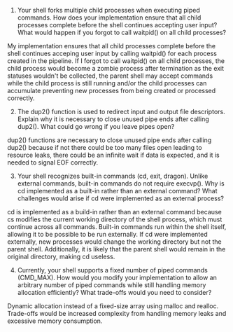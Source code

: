1. Your shell forks multiple child processes when executing piped commands. How does your implementation ensure that all child processes complete before the shell continues accepting user input? What would happen if you forgot to call waitpid() on all child processes?

My implementation ensures that all child processes complete before the shell continues acceping user input by calling waitpid() for each process created in the pipeline. If I forgot to call waitpid() on all child processes, the child process would become a zombie process after termination as the exit statuses wouldn't be collected, the parent shell may accept commands while the child process is still running and/or the child processes can accumulate preventing new processes from being created or processed correctly.

2. The dup2() function is used to redirect input and output file descriptors. Explain why it is necessary to close unused pipe ends after calling dup2(). What could go wrong if you leave pipes open?

dup2() functions are necessary to close unused pipe ends after calling dup2() because if not there could be too many files open leading to resource leaks, there could be an infinite wait if data is expected, and it is needed to signal EOF correctly.

3. Your shell recognizes built-in commands (cd, exit, dragon). Unlike external commands, built-in commands do not require execvp(). Why is cd implemented as a built-in rather than an external command? What challenges would arise if cd were implemented as an external process?

cd is implemented as a build-in rather than an external command because cs modifies the current working directory of the shell process, which must continue across all commands. Built-in commands run within the shell itself, allowing it to be possible to be run externally. If cd were implemented externally, new processes would change the working directory but not the parent shell. Additionally, it is likely that the parent shell would remain in the original directory, making cd useless.

4. Currently, your shell supports a fixed number of piped commands (CMD_MAX). How would you modify your implementation to allow an arbitrary number of piped commands while still handling memory allocation efficiently? What trade-offs would you need to consider?

Dynamic allocation instead of a fixed-size array using malloc and realloc. Trade-offs would be increased complexity from handling memory leaks and excessive memory consumption.
